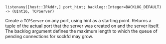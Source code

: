 ```
listenany([host::IPAddr,] port_hint; backlog::Integer=BACKLOG_DEFAULT) -> (UInt16, TCPServer)
```

Create a `TCPServer` on any port, using hint as a starting point. Returns a tuple of the actual port that the server was created on and the server itself. The backlog argument defines the maximum length to which the queue of pending connections for sockfd may grow.
